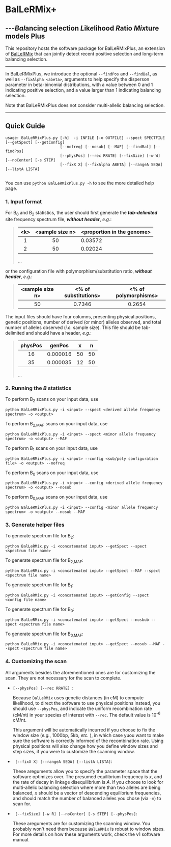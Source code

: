 # BalLeRMix+
## ---*Bal*ancing selection *L*ik*e*lihood *R*atio *Mix*ture models Plus

This repository hosts the software package for BalLeRMixPlus, an extension of [BalLeRMix](https://github.com/bioXiaoheng/BalLeRMix) that can jointly detect recent positive selection and long-term balancing selection.  

------

In BalLeRMixPlus, we introduce the optional `--findPos` and `--findBal`, as well as `--fixAlpha <abeta>`, arguments to help specify the disperson parameter in beta-binomial distributions, with a value between 0 and 1 indicating positive selection, and a value larger than 1 indicating balancing selection. 

Note that BalLeRMixPlus does not consider multi-allelic balancing selection.

------

## Quick Guide 

```
usage: BalLeRMixPlus.py [-h]  -i INFILE [-o OUTFILE] --spect SPECTFILE [--getSpect] [--getConfig] 
                        [--nofreq] [--nosub] [--MAF] [--findBal] [--findPos] 
                        [--physPos] [--rec RRATE] [--fixSize] [-w W] [--noCenter] [-s STEP] 
                        [--fixX X] [--fixAlpha ABETA] [--rangeA SEQA] [--listA LISTA]
                       
```
You can use `python BalLeRMixPlus.py -h` to see the more detailed help page.

### 1. Input format
For B<sub>0</sub> and B<sub>2</sub> statistics, the user should first generate the __*tab-delimited*__ site frequency spectrum file, __*without header*__, *e.g.*:
> \<k\>|\<sample size n\>|\<proportion in the genome\>    
> :-----:|:-----:|-----
> 1|50|0.03572
> 2|50|0.02024
> ...
  
or the configuration file with polymorphism/substitution ratio, __*without header*__, *e.g.*:

> \<sample size n\> | \<\% of substitutions\> | \<\% of polymorphisms\>  
> :-----:|:-----:|:-----:   
> 50  |  0.7346  |  0.2654    

The input files should have four columns, presenting physical positions, genetic positions, number of derived (or minor) alleles observed, and total number of alleles observed (*i.e.* sample size). This file should be tab-delimited and should have a header, *e.g.*:

> physPos|genPos|x|n    
> :-----:|:-----:|:-----:|:-----:    
> 16|0.000016|50|50    
> 35|0.000035|12|50   
> ...
  
### 2. Running the *B* statistics
To perform B<sub>2</sub> scans on your input data, use

    python BalLeRMixPlus.py -i <input> --spect <derived allele frequency spectrum> -o <output>

To perform B<sub>2,MAF</sub> scans on your input data, use

    python BalLeRMixPlus.py -i <input> --spect <minor allele frequency spectrum> -o <output> --MAF

To perform B<sub>1</sub> scans on your input data, use

    python BalLeRMixPlus.py -i <input> --config <sub/poly configuration file> -o <output> --nofreq

To perform B<sub>0</sub> scans on your input data, use

    python BalLeRMixPlus.py -i <input> --config <derived allele frequency spectrum> -o <output> --nosub 

To perform B<sub>0,MAF</sub> scans on your input data, use

    python BalLeRMixPlus.py -i <input> --config <minor allele frequency spectrum> -o <output> --nosub --MAF

### 3. Generate helper files
To generate spectrum file for B<sub>2</sub>:

    python BalLeRMix.py -i <concatenated input> --getSpect --spect <spectrum file name>

To generate spectrum file for B<sub>2,MAF</sub>:

    python BalLeRMix.py -i <concatenated input> --getSpect --MAF --spect <spectrum file name>

To generate spectrum file for B<sub>1</sub>:

    python BalLeRMix.py -i <concatenated input> --getConfig --spect <config file name>

To generate spectrum file for B<sub>0</sub>:

    python BalLeRMix.py -i <concatenated input> --getSpect --nosbub --spect <spectrum file name>

To generate spectrum file for B<sub>0,MAF</sub>:

    python BalLeRMix.py -i <concatenated input> --getSpect --nosub --MAF --spect <spectrum file name>

### 4. Customizing the scan
All arguments besides the aforementioned ones are for customizing the scan. They are not necessary for the scan to complete.

- `[--physPos] [--rec RRATE] `:

   Because `BalLeRMix` uses genetic distances (in cM) to compute likelihood, to direct the software to use physical positions instead, you should use `--physPos`, and indicate the uniform recombination rate (cM/nt) in your species of interest with `--rec`. The default value is 10<sup>-6</sup> cM/nt.
   
   This argument will be automatically incurred if you choose to fix the window size (*e.g.*, 1000bp, 5kb, *etc.* ), in which case yuou want to make sure the software is correctly informed of the recombination rate. Using physical positions will also change how you define window sizes and step sizes, if you were to customize the scanning window.

- ` [--fixX X] [--rangeA SEQA] [--listA LISTA]`:

   These areguments allow you to specify the parameter space that the software optimizes over. The presumed equilibrium frequency is *x*, and the rate of decay in linkage disequilibrium is *A*. If you choose to look for multi-allelic balancing selection where more than two alleles are being balanced, *x* should be a vector of descending equilibrium frequencies, and should match the number of balanced alleles you chose (via `-m`) to scan for.

- ` [--fixSize] [-w R] [--noCenter] [-s STEP] [--physPos]`:

   These areguments are for customizing the scanning window. You probably won't need them because `BalLeRMix` is robust to window sizes. For more details on how these arguments work, check the v1 software manual.
